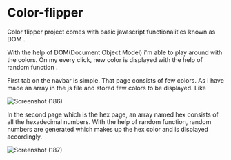 # Color-flipper
<p>Color flipper project comes with basic javascript functionalities known as DOM .</p> 
<p>With the help of DOM(Document Object Model) i'm able to play around with the colors. On my every click, new color is displayed with the help of random function  .</p>

<p>First tab on the navbar is simple. That page consists of few colors. As i have made an array in the js file and stored few colors to be displayed. Like</p>

![Screenshot (186)](https://user-images.githubusercontent.com/95866125/230554388-06faa514-d7eb-4b8a-868c-2d7a8a747cc0.png)

<p>In the second page which is the hex page, an array named hex consists of all the hexadecimal numbers. With the help of random function, random numbers are generated which makes up the hex color and is displayed accordingly.</p>

![Screenshot (187)](https://user-images.githubusercontent.com/95866125/230555609-95faad6a-05b9-4a58-abc4-369dde9d594d.png)


